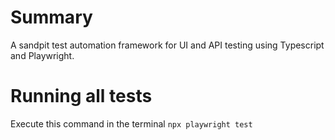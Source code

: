 # Summary
A sandpit test automation framework for UI and API testing using Typescript and Playwright. 

# Running all tests 
Execute this command in the terminal 
`npx playwright test`
